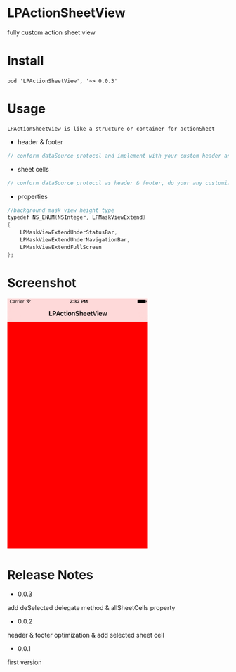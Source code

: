 # LPActionSheetView

fully custom action sheet view

# Install

`pod 'LPActionSheetView', '~> 0.0.3'`

# Usage

`LPActionSheetView is like a structure or container for actionSheet `

- header & footer

```swift
// conform dataSource protocol and implement with your custom header anything you want to set them in free totally!
```

- sheet cells
```swift
// conform dataSource protocol as header & footer, do your any customization
```

- properties
```swift
//background mask view height type
typedef NS_ENUM(NSInteger, LPMaskViewExtend)
{
    LPMaskViewExtendUnderStatusBar,
    LPMaskViewExtendUnderNavigationBar,
    LPMaskViewExtendFullScreen
};
```

# Screenshot

<img src="screenshot.gif" width=320>

# Release Notes

- 0.0.3

add deSelected delegate method & allSheetCells property

- 0.0.2

header & footer optimization & add selected sheet cell

- 0.0.1

first version
